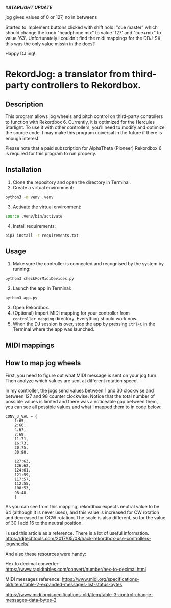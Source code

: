 #***STARLIGHT UPDATE***

jog gives values of 0 or 127, no in betweens

Started to implement buttons clicked with shift hold: "cue master" which should change the knob "headphone mix" to value '127' and "cue+mix" to value '63'.
Unfortunately i couldn't find the midi mappings for the DDJ-SX, this was the only value missin in the docs?

Happy DJ'ing!

# RekordJog: a translator from third-party controllers to Rekordbox.

## Description

This program allows jog wheels and pitch control on third-party controllers to function with Rekordbox 6. Currently, it is optimized for the Hercules Starlight. To use it with other controllers, you'll need to modify and optimize the source code. I may make this program universal in the future if there is enough interest.

Please note that a paid subscription for AlphaTheta (Pioneer) Rekordbox 6 is required for this program to run properly.

## Installation

1. Clone the repository and open the directory in Terminal.
2. Create a virtual environment:
```bash
python3 -m venv .venv
```
3. Activate the virtual environment:
```bash
source .venv/bin/activate
```
4. Install requirements:
```bash
pip3 install -r requirements.txt
```
## Usage

1. Make sure the controller is connected and recognised by the system by running:
```bash
python3 checkForMidiDevices.py
```
2. Launch the app in Terminal:
```bash
python3 app.py
```
3. Open Rekordbox.
4. (Optional) Import MIDI mapping for your controller from `controller_mapping` directory. Everything should work now.
5. When the DJ session is over, stop the app by pressing `Ctrl+C` in the Terminal where the app was launched.

## MIDI mappings

## How to map jog wheels

First, you need to figure out what MIDI message is sent on your jog turn. Then analyze which values are sent at different rotation speed.

In my controller, the jogs send values between 1 and 30 clockwise and between 127 and 98 counter clockwise. Notice that the total number of possible values is limited and there was a noticeable gap between them, you can see all possible values and what I mapped them to in code below:

```
CONV_J_VAL = {
    1:65,
    2:66,
    4:67,
    7:69,
    11:71,
    16:73,
    20:75,
    30:80,
    
    127:63,
    126:62,
    124:61,
    121:59,
    117:57,
    112:55,
    108:53,
    98:48
    }
```

As you can see from this mapping, rekordbox expects neutral value to be 64 (although it is never used), and this value is increased for CW rotation and decreased for CCW rotation. The scale is also different, so for the value of 30 I add 16 to the neutral position.

I used this article as a reference. There is a lot of useful information. https://djtechtools.com/2017/05/08/hack-rekordbox-use-controllers-jogwheels/

And also these resources were handy:

Hex to decimal converter: https://www.rapidtables.com/convert/number/hex-to-decimal.html

MIDI messages reference: https://www.midi.org/specifications-old/item/table-2-expanded-messages-list-status-bytes

https://www.midi.org/specifications-old/item/table-3-control-change-messages-data-bytes-2



